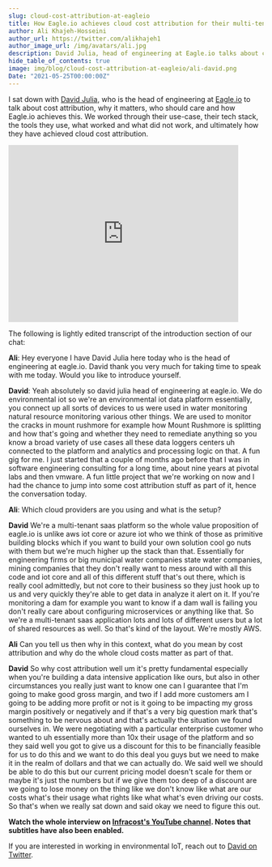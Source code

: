 ```yaml
---
slug: cloud-cost-attribution-at-eagleio
title: How Eagle.io achieves cloud cost attribution for their multi-tenant SaaS
author: Ali Khajeh-Hosseini
author_url: https://twitter.com/alikhajeh1
author_image_url: /img/avatars/ali.jpg
description: David Julia, head of engineering at Eagle.io talks about cost attribution
hide_table_of_contents: true
image: img/blog/cloud-cost-attribution-at-eagleio/ali-david.png
Date: "2021-05-25T00:00:00Z"
---
```


I sat down with [David Julia](https://twitter.com/DavidJulia), who is the head of engineering at [Eagle.io](Eagle.io) to talk about cost attribution, why it matters, who should care and how Eagle.io achieves this. We worked through their use-case, their tech stack, the tools they use, what worked and what did not work, and ultimately how they have achieved cloud cost attribution.

<iframe width="90%" height="350" src="https://www.youtube.com/watch?v=F8G9bhwNfNY" title="YouTube video player" frameborder="0" allow="accelerometer; autoplay; clipboard-write; encrypted-media; gyroscope; picture-in-picture" allowfullscreen="true"></iframe>

The following is lightly edited transcript of the introduction section of our chat:

**Ali**: Hey everyone I have David Julia here today who is the head of engineering at eagle.io. David thank you very much for taking time to speak with me today. Would you like to introduce yourself.

**David**: Yeah absolutely so david julia head of engineering at eagle.io. We do environmental iot so we're an environmental iot data platform essentially, you connect up all sorts of devices to us were used in water monitoring natural resource monitoring various other things. We are used to monitor the cracks in mount rushmore for example how Mount Rushmore is splitting and how that's going and whether they need to remediate anything so you know a broad variety of use cases all these data loggers centers uh connected to the platform and analytics and processing logic on that. A fun gig for me. I just started that a couple of months ago before that I was
in software engineering consulting for a long time, about nine years at pivotal labs and then vmware.
A fun little project that we're working on now and I had the chance to jump into some cost attribution stuff as part of it, hence the conversation today.

**Ali**: Which cloud providers are you using and what is the setup?

**David** We're a multi-tenant saas platform so the whole value proposition of eagle.io
is unlike aws iot core or azure iot who we think of those as primitive building blocks which if you want to build your own solution cool go nuts with them but we're much higher up the stack than that. Essentially for engineering firms or big municipal water companies state water companies, mining companies that they don't really want to mess around with all this code and iot core and all of this different stuff that's out there, which is really cool admittedly, but not core to their business so they just hook up to us and very quickly they're able to get data in analyze it alert on it. If you're monitoring a dam for example you want to know if a dam wall is failing you don't really care about configuring microservices or anything like that. So we're a multi-tenant saas application lots and lots of different users but a lot of shared resources as well. So that's kind of the layout. We're mostly AWS.

**Ali** Can you tell us then why in this context, what do you mean by cost attribution and why do the whole cloud costs matter as part of that.

**David** So why cost attribution well um it's pretty fundamental especially when you're building a data
intensive application like ours, but also in other circumstances you really just want to know one
can I guarantee that I'm going to make good gross margin, and two if I add more customers am I going to be
adding more profit or not is it going to be impacting my gross margin positively or negatively and if that's a very big question mark that's something to be nervous about and that's actually the situation we found
ourselves in. We were negotiating with a particular enterprise customer who wanted to uh essentially more than 10x their usage of the platform and so they said well you got to give us a discount for this to be financially feasible for us to do this and we want to do this deal you guys but we need to make it in the realm of dollars and that we can actually do. We said well we should be able to do this but our current pricing model doesn't scale for them or maybe it's just the numbers but if we give them too deep of a discount are we going to lose money on the thing like we don't know like what are our costs what's their usage what rights like what what's even driving our costs. So that's when we really sat down and said okay we need to figure this out.

**Watch the whole interview on [Infracost's YouTube channel](https://www.youtube.com/channel/UCyqe8Ln5l7WcdLpRF-8UV8w). Notes that subtitles have also been enabled.**

If you are interested in working in environmental IoT, reach out to [David on Twitter](https://twitter.com/DavidJulia).
